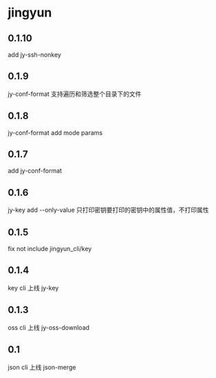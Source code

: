 # jingyun

## 0.1.10
add jy-ssh-nonkey

## 0.1.9
jy-conf-format 支持遍历和筛选整个目录下的文件

## 0.1.8
jy-conf-format add mode params

## 0.1.7
add jy-conf-format

## 0.1.6
jy-key add --only-value 只打印密钥要打印的密钥中的属性值，不打印属性

## 0.1.5
fix not include jingyun_cli/key

## 0.1.4
key cli 上线 jy-key

## 0.1.3
oss cli 上线 jy-oss-download

## 0.1
json cli 上线 json-merge